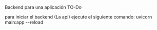 Backend para una aplicación TO-Do

para iniciar el backend (La api) ejecute el siguiente comando: 
uvicorn main:app --reload